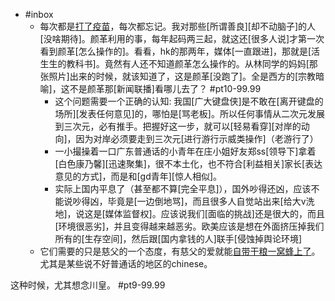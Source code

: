 - #inbox
    - 每次都是[打了疫苗](https://www.zhihu.com/question/459211214/answer/1884571326)，每次都忘记。我对那些[所谓善良][却不动脑子]的人[没啥期待]。颜革利用的事，每年起码两三起，就这还[很多人说]才第一次看到颜革[怎么操作的]。看看，hk的那两年，媒体[一直跟进]，那就是[活生生的教科书]。竟然有人还不知道颜革怎么操作的。从林同学的妈妈[那张照片]出来的时候，就该知道了，这是颜革[没跑了]。全是西方的[宗教暗喻]，这不是颜革那[新闻联播]看哪儿去了？ #pt10-99.99
        - 这个问题需要一个正确的认知: 我国[广大键盘侠]是不敢在[离开键盘的场所][发表任何意见]的，哪怕是[骂老板]。所以任何事情从二次元发展到三次元，必有推手。把握好这一步，就可以[轻易看穿][对岸的动向]，因为对岸必须要走到三次元[进行游行示威类操作]（老游行了）
        - 一小撮操着一口广东普通话的小青年在庄小姐好友郑ss[领导下]拿着[白色康乃馨][迅速聚集]，很不本土化，也不符合[利益相关]家长[表达意见的方式]，而是和[gd青年][惊人相似]。
        - 实际上国内平息了（甚至都不算[完全平息]），国外吵得还凶，应该不能说吵得凶，毕竟是[一边倒地骂]，而且很多人自觉站出来[给大v洗地]，说这是[媒体监督权]。应该说我们[面临的挑战]还是很大的，而且[环境很恶劣]，并且变得越来越恶劣。欧美应该是想在外面挤压掉我们所有的[生存空间]，然后跟[国内拿钱的人]联手[侵蚀掉舆论环境]
    - 它们需要的只是慈父的一个态度，有慈父的爱就能[自带干粮一窝蜂上了](https://www.zhihu.com/question/459103854/answer/1885263288)。尤其是某些说不好普通话的地区的chinese。

这种时候，尤其想念川皇。 #pt9-99.99
